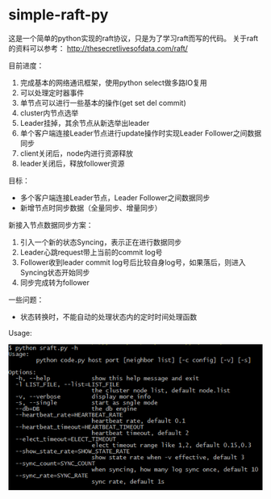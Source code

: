 # simple-raft-py
这是一个简单的python实现的raft协议，只是为了学习raft而写的代码。
关于raft的资料可以参考：
http://thesecretlivesofdata.com/raft/

目前进度：

1. 完成基本的网络通讯框架，使用python select做多路IO复用
2. 可以处理定时器事件
3. 单节点可以进行一些基本的操作(get  set  del  commit)
4. cluster内节点选举
5. Leader挂掉，其余节点从新选举出leader
6. 单个客户端连接Leader节点进行update操作时实现Leader Follower之间数据同步
7. client关闭后，node内进行资源释放
8. leader关闭后，释放follower资源

目标：

* 多个客户端连接Leader节点，Leader Follower之间数据同步
* 新增节点时同步数据（全量同步、增量同步）

新接入节点数据同步方案：

1. 引入一个新的状态Syncing，表示正在进行数据同步
2. Leader心跳request带上当前的commit log号
3. Follower收到leader commit log号后比较自身log号，如果落后，则进入Syncing状态开始同步
4. 同步完成转为follower

一些问题：

* 状态转换时，不能自动的处理状态内的定时时间处理函数

Usage:

![image](https://raw.githubusercontent.com/aducode/statics/master/sraft-usage.png)
